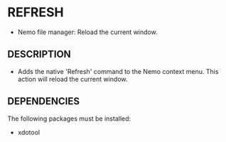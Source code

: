 # REFRESH



* Nemo file manager: Reload the current window.


## DESCRIPTION



* Adds the native 'Refresh' command to the Nemo context menu.  This action will reload the current window.


## DEPENDENCIES

The following packages must be installed:



* xdotool
